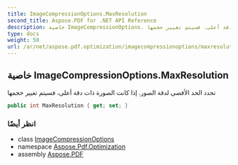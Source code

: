 ```yaml
---
title: ImageCompressionOptions.MaxResolution
second_title: Aspose.PDF for .NET API Reference
description: خاصية ImageCompressionOptions. تحدد الحد الأقصى لدقة الصور. إذا كانت الصورة ذات دقة أعلى، فسيتم تغيير حجمها
type: docs
weight: 50
url: /ar/net/aspose.pdf.optimization/imagecompressionoptions/maxresolution/
---
```

## خاصية ImageCompressionOptions.MaxResolution

تحدد الحد الأقصى لدقة الصور. إذا كانت الصورة ذات دقة أعلى، فسيتم تغيير حجمها

```csharp
public int MaxResolution { get; set; }
```

### انظر أيضًا

* class [ImageCompressionOptions](../)
* namespace [Aspose.Pdf.Optimization](../../../aspose.pdf.optimization/)
* assembly [Aspose.PDF](../../../)